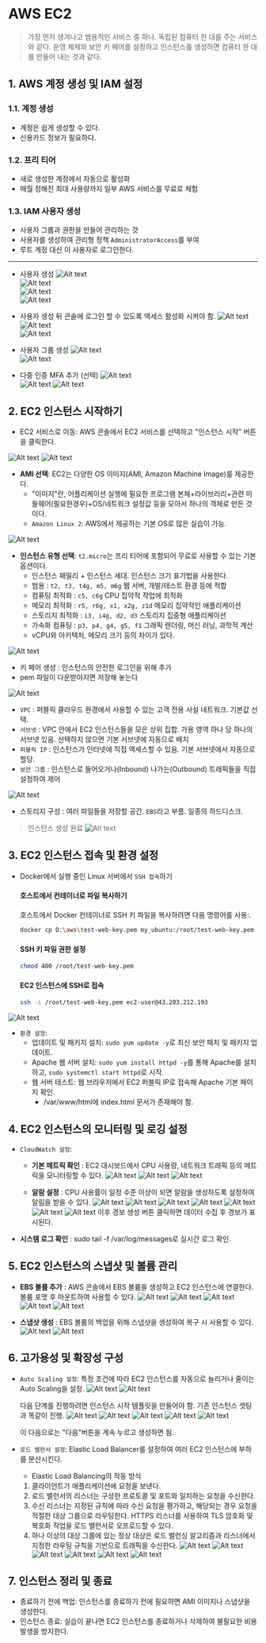 # AWS EC2
> 가장 먼저 생겨나고 범용적인 서비스 중 하나. 독립된 컴퓨터 한 대를 주는 서비스와 같다.
운영 체제와 보안 키 페어를 설정하고 인스턴스를 생성하면 컴퓨터 한 대를 만들어 내는 것과 같다.

## 1. AWS 계정 생성 및 IAM 설정
### 1.1. 계정 생성
  * 계정은 쉽게 생성할 수 있다.
  * 신용카드 정보가 필요하다.

### 1.2. 프리 티어
  * 새로 생성한 계정에서 자동으로 활성화
  * 매월 정해진 최대 사용량까지 일부 AWS 서비스를 무료로 체험

### 1.3. IAM 사용자 생성
  * 사용자 그룹과 권한을 만들어 관리하는 것
  * 사용자를 생성하여 관리형 정책 `AdministratorAccess`를 부여
  * 루트 계정 대신 이 사용자로 로그인한다.
  ---
  
  * 사용자 생성
  ![Alt text](./img/iam사용자생성.png)   
  ![Alt text](./img/iam사용자생성2.png)   
  ![Alt text](./img/iam사용자생성3.png)   
  ![Alt text](./img/iam사용자생성4.png)   


  * 사용자 생성 뒤 콘솔에 로그인 할 수 있도록 액세스 활성화 시켜야 함.
  ![Alt text](./img/콘솔액세스.png)   
  ![Alt text](./img/콘솔액세스2.png)   
  ![Alt text](./img/콘솔액세스3.png)   
  

  * 사용자 그룹 생성
  ![Alt text](./img/iam사용자그룹.png)   
  ![Alt text](./img/iam사용자그룹2.png) 

  * 다중 인증 MFA 추가 (선택)
  ![Alt text](./img/mfa.png)   
  ![Alt text](./img/mfa2.png) 
  ![Alt text](./img/mfa3.png) 

## 2. EC2 인스턴스 시작하기
* EC2 서비스로 이동: AWS 콘솔에서 EC2 서비스를 선택하고 "인스턴스 시작" 버튼을 클릭한다.

![Alt text](./img/인스턴스시작.png)
![Alt text](./img/인스턴스시작2.png)
* **AMI 선택**: EC2는 다양한 OS 이미지(AMI, Amazon Machine Image)를 제공한다.
  * "이미지"란, 어플리케이션 실행에 필요한 프로그램 본체+라이브러리+관련 미들웨어(필요한경우)+OS/네트워크 설정값 등을 모아서 하나의 객체로 만든 것이다. 
  * `Amazon Linux 2`: AWS에서 제공하는 기본 OS로 많은 실습이 가능.

![Alt text](./img/인스턴스시작3.png)
* **인스턴스 유형 선택**: `t2.micro`는 프리 티어에 포함되어 무료로 사용할 수 있는 기본 옵션이다.
  * 인스턴스 패밀리 + 인스턴스 세대. 인스턴스 크기 표기법을 사용한다.
  * 범용 : `t2, t3, t4g, m5, m6g` 웹 서버, 개발/테스트 환경 등에 적합
  * 컴퓨팅 최적화 : `c5, c6g`  CPU 집약적 작업에 최적화
  * 메모리 최적화 : `r5, r6g, x1, x2g, z1d` 메모리 집약적인 애플리케이션
  * 스토리지 최적화 : `i3, i4g, d2, d3` 스토리지 집중형 애플리케이션
  * 가속화 컴퓨팅 : `p3, p4, g4, g5, f1` 그래픽 렌더링, 머신 러닝, 과학적 계산
  * vCPU와 아키텍처, 메모리 크기 등의 차이가 있다.

![Alt text](./img/인스턴스시작4.png)
* 키 페어 생성 : 인스턴스의 안전한 로그인을 위해 추가
* pem 파일이 다운받아지면 저장해 놓는다

![Alt text](./img/인스턴스설정5.png)
* `VPC` : 퍼블릭 클라우드 환경에서 사용할 수 있는 고객 전용 사설 네트워크. 기본값 선택.
* `서브넷` : VPC 안에서 EC2 인스턴스들을 모은 상위 집합. 가용 영역 하나 당 하나의 서브넷 있음. 선택하지 않으면 기본 서브넷에 자동으로 배치
* `퍼블릭 IP` : 인스턴스가 인터넷에 직접 액세스할 수 있음. 기본 서브넷에서 자동으로 할당.
* `보안 그룹` : 인스턴스로 들어오거나(Inbound) 나가는(Outbound) 트래픽들을 직접 설정하여 제어

![Alt text](./img/인스턴스시작6.png)
* 스토리지 구성 : 여러 파일들을 저장할 공간. `EBS`라고 부름. 일종의 하드디스크.

>인스턴스 생성 완료
![Alt text](./img/인스턴스생성.png)


## 3. EC2 인스턴스 접속 및 환경 설정
* Docker에서 실행 중인 Linux 서버에서 `SSH 접속`하기
    #### **호스트에서 컨테이너로 파일 복사하기**
    호스트에서 Docker 컨테이너로 SSH 키 파일을 복사하려면 다음 명령어를 사용:.
    ```bash
    docker cp D:\aws\test-web-key.pem my_ubuntu:/root/test-web-key.pem
    ```

    #### **SSH 키 파일 권한 설정**
    ```bash
    chmod 400 /root/test-web-key.pem
    ```

    #### **EC2 인스턴스에 SSH로 접속**
    ```bash
    ssh -i /root/test-web-key.pem ec2-user@43.203.212.193
    ```
![Alt text](./img/인스턴스접속.png)

* `환경 설정`:
  * 업데이트 및 패키지 설치: `sudo yum update -y`로 최신 보안 패치 및 패키지 업데이트.
  * Apache 웹 서버 설치: `sudo yum install httpd -y`를 통해 Apache를 설치하고, `sudo systemctl start httpd`로 시작.
  * 웹 서버 테스트: 웹 브라우저에서 EC2 퍼블릭 IP로 접속해 Apache 기본 페이지 확인.
    * /var/www/html에 index.html 문서가 존재해야 함.

## 4. EC2 인스턴스의 모니터링 및 로깅 설정
* `CloudWatch 설정`:
  * **기본 메트릭 확인** : EC2 대시보드에서 CPU 사용량, 네트워크 트래픽 등의 메트릭을 모니터링할 수 있다.
  ![Alt text](./img/모니터링.png)
  ![Alt text](./img/대시보드에추가.png)
  ![Alt text](./img/대시보드생성.png)

  * **알람 설정** : CPU 사용률이 일정 수준 이상이 되면 알람을 생성하도록 설정하여 알림을 받을 수 있다.
  ![Alt text](./img/경보생성.png)
  ![Alt text](./img/지표선택.png)
  ![Alt text](./img/지표선택2.png)
  ![Alt text](./img/지표선택3.png)
  ![Alt text](./img/지표선택4.png)
  ![Alt text](./img/지표선택5.png)
  ![Alt text](./img/지표선택6.png)
  이후 경보 생성 버튼 클릭하면 데이터 수집 후 경보가 표시된다.
* **시스템 로그 확인** : sudo tail -f /var/log/messages로 실시간 로그 확인.

## 5. EC2 인스턴스의 스냅샷 및 볼륨 관리
* **EBS 볼륨 추가** : AWS 콘솔에서 EBS 볼륨을 생성하고 EC2 인스턴스에 연결한다.
볼륨 포맷 후 마운트하여 사용할 수 있다.
  ![Alt text](./img/볼륭생성.png)
  ![Alt text](./img/볼륨생성2.png)
  ![Alt text](./img/볼륨생성3.png)
  ![Alt text](./img/볼륨연결.png)
  ![Alt text](./img/볼륨연결2.png)
  
* **스냅샷 생성** : EBS 볼륨의 백업을 위해 스냅샷을 생성하여 복구 시 사용할 수 있다.
  ![Alt text](./img/스냅샷생성.png)
  ![Alt text](./img/스냅샷생성2.png)
## 6. 고가용성 및 확장성 구성
* `Auto Scaling 설정`: 특정 조건에 따라 EC2 인스턴스를 자동으로 늘리거나 줄이는 Auto Scaling을 설정.
  ![Alt text](./img/오토스케일링.png)
  ![Alt text](./img/오토스케일링2.png)

  다음 단계를 진행하려면 인스턴스 시작 템플릿을 만들어야 함. 기존 인스턴스 셋팅과 똑같이 진행.
  ![Alt text](./img/시작템플릿생성.png)
  ![Alt text](./img/시작템플릿생성2.png)
  ![Alt text](./img/오토스케일링3.png)
  ![Alt text](./img/오토스케일링4.png)
  ![Alt text](./img/오토스케일링5.png)
  
  이 다음으로는 "다음"버튼을 계속 누르고 생성하면 됨.
* `로드 밸런서 설정`: Elastic Load Balancer를 설정하여 여러 EC2 인스턴스에 부하를 분산시킨다.
  * Elastic Load Balancing의 작동 방식
  1. 클라이언트가 애플리케이션에 요청을 보낸다.
  2. 로드 밸런서의 리스너는 구성한 프로토콜 및 포트와 일치하는 요청을 수신한다.
  3. 수신 리스너는 지정된 규칙에 따라 수신 요청을 평가하고, 해당되는 경우 요청을 적절한 대상 그룹으로 라우팅한다. HTTPS 리스너를 사용하여 TLS 암호화 및 복호화 작업을 로드 밸런서로 오프로드할 수 있다.
  4. 하나 이상의 대상 그룹에 있는 정상 대상은 로드 밸런싱 알고리즘과 리스너에서 지정한 라우팅 규칙을 기반으로 트래픽을 수신한다.
  ![Alt text](./img/로드밸런서.png)
  ![Alt text](./img/로드밸런서2.png)
  ![Alt text](./img/로드밸런서3.png)
  ![Alt text](./img/로드밸런서4.png)
  ![Alt text](./img/로드밸런서5.png)
  ![Alt text](./img/로드밸런서6.png)

## 7. 인스턴스 정리 및 종료
* 종료하기 전에 백업: 인스턴스를 종료하기 전에 필요하면 AMI 이미지나 스냅샷을 생성한다.
* 인스턴스 종료: 실습이 끝나면 EC2 인스턴스를 종료하거나 삭제하여 불필요한 비용 발생을 방지한다.